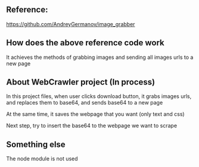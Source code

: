 ## Reference:

https://github.com/AndreyGermanov/image_grabber

## How does the above reference code work

It achieves the methods of grabbing images and sending all images urls to a new page

## About WebCrawler project (In process)

In this project files, when user clicks download button, it grabs images urls, and replaces them to base64, and sends base64 to a new page 

At the same time, it saves the webpage that you want (only text and css)

Next step, try to insert the base64 to the webpage we want to scrape

## Something else

The node module is not used

